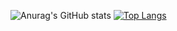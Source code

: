 ![Anurag's GitHub stats](https://github-readme-stats.vercel.app/api?username=Jiayuli-CU&hide=contribs,prs&count_private=true&show_icons=true&theme=radical)
[![Top Langs](https://github-readme-stats.vercel.app/api/top-langs/?username=Jiayuli-CU&layout=compact&show_icons=true&theme=radical)](https://github.com/anuraghazra/github-readme-stats)
